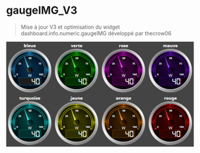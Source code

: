 # gaugeIMG_V3

>Mise à jour V3 et optimisation du widget dashboard.info.numeric.gaugeIMG développé par thecrow06

<img src="doc/gaugecolors.png" alt="couleurs jauges"/>
